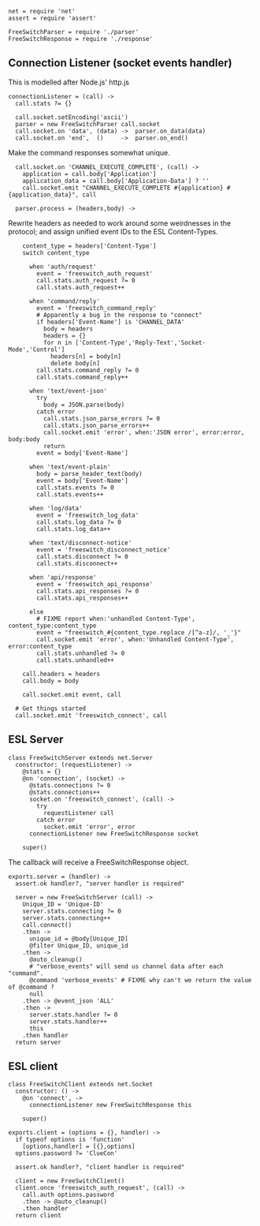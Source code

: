     net = require 'net'
    assert = require 'assert'

    FreeSwitchParser = require './parser'
    FreeSwitchResponse = require './response'

Connection Listener (socket events handler)
-------------------------------------------

This is modelled after Node.js' http.js

    connectionListener = (call) ->
      call.stats ?= {}

      call.socket.setEncoding('ascii')
      parser = new FreeSwitchParser call.socket
      call.socket.on 'data', (data) ->  parser.on_data(data)
      call.socket.on 'end',  ()     ->  parser.on_end()

Make the command responses somewhat unique.

      call.socket.on 'CHANNEL_EXECUTE_COMPLETE', (call) ->
        application = call.body['Application']
        application_data = call.body['Application-Data'] ? ''
        call.socket.emit "CHANNEL_EXECUTE_COMPLETE #{application} #{application_data}", call

      parser.process = (headers,body) ->

Rewrite headers as needed to work around some weirdnesses in the protocol; and assign unified event IDs to the ESL Content-Types.

        content_type = headers['Content-Type']
        switch content_type

          when 'auth/request'
            event = 'freeswitch_auth_request'
            call.stats.auth_request ?= 0
            call.stats.auth_request++

          when 'command/reply'
            event = 'freeswitch_command_reply'
            # Apparently a bug in the response to "connect"
            if headers['Event-Name'] is 'CHANNEL_DATA'
              body = headers
              headers = {}
              for n in ['Content-Type','Reply-Text','Socket-Mode','Control']
                headers[n] = body[n]
                delete body[n]
            call.stats.command_reply ?= 0
            call.stats.command_reply++

          when 'text/event-json'
            try
              body = JSON.parse(body)
            catch error
              call.stats.json_parse_errors ?= 0
              call.stats.json_parse_errors++
              call.socket.emit 'error', when:'JSON error', error:error, body:body
              return
            event = body['Event-Name']

          when 'text/event-plain'
            body = parse_header_text(body)
            event = body['Event-Name']
            call.stats.events ?= 0
            call.stats.events++

          when 'log/data'
            event = 'freeswitch_log_data'
            call.stats.log_data ?= 0
            call.stats.log_data++

          when 'text/disconnect-notice'
            event = 'freeswitch_disconnect_notice'
            call.stats.disconnect ?= 0
            call.stats.disconnect++

          when 'api/response'
            event = 'freeswitch_api_response'
            call.stats.api_responses ?= 0
            call.stats.api_responses++

          else
            # FIXME report when:'unhandled Content-Type', content_type:content_type
            event = "freeswitch_#{content_type.replace /[^a-z]/, '_'}"
            call.socket.emit 'error', when:'Unhandled Content-Type', error:content_type
            call.stats.unhandled ?= 0
            call.stats.unhandled++

        call.headers = headers
        call.body = body

        call.socket.emit event, call

      # Get things started
      call.socket.emit 'freeswitch_connect', call

ESL Server
----------

    class FreeSwitchServer extends net.Server
      constructor: (requestListener) ->
        @stats = {}
        @on 'connection', (socket) ->
          @stats.connections ?= 0
          @stats.connections++
          socket.on 'freeswitch_connect', (call) ->
            try
              requestListener call
            catch error
              socket.emit 'error', error
          connectionListener new FreeSwitchResponse socket

        super()

The callback will receive a FreeSwitchResponse object.

    exports.server = (handler) ->
      assert.ok handler?, "server handler is required"

      server = new FreeSwitchServer (call) ->
        Unique_ID = 'Unique-ID'
        server.stats.connecting ?= 0
        server.stats.connecting++
        call.connect()
        .then ->
          unique_id = @body[Unique_ID]
          @filter Unique_ID, unique_id
        .then ->
          @auto_cleanup()
          # "verbose_events" will send us channel data after each "command".
          @command 'verbose_events' # FIXME why can't we return the value of @command ?
          null
        .then -> @event_json 'ALL'
        .then ->
          server.stats.handler ?= 0
          server.stats.handler++
          this
        .then handler
      return server

ESL client
----------

    class FreeSwitchClient extends net.Socket
      constructor: () ->
        @on 'connect', ->
          connectionListener new FreeSwitchResponse this

        super()

    exports.client = (options = {}, handler) ->
      if typeof options is 'function'
        [options,handler] = [{},options]
      options.password ?= 'ClueCon'

      assert.ok handler?, "client handler is required"

      client = new FreeSwitchClient()
      client.once 'freeswitch_auth_request', (call) ->
        call.auth options.password
        .then -> @auto_cleanup()
        .then handler
      return client
